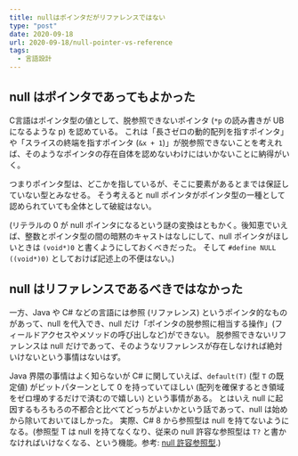 ```yaml
---
title: nullはポインタだがリファレンスではない
type: "post"
date: 2020-09-18
url: 2020-09-18/null-pointer-vs-reference
tags:
  - 言語設計
---
```


<!--more-->

## null はポインタであってもよかった

C言語はポインタ型の値として、脱参照できないポインタ (`*p` の読み書きが UB になるような p) を認めている。
これは「長さゼロの動的配列を指すポインタ」や「スライスの終端を指すポインタ (`&x + 1`)」が脱参照できないことを考えれば、そのようなポインタの存在自体を認めないわけにはいかないことに納得がいく。

つまりポインタ型は、どこかを指しているが、そこに要素があるとまでは保証していない型とみなせる。
そう考えると null ポインタがポインタ型の一種として認められていても全体として破綻はない。

(リテラルの 0 が null ポインタになるという謎の変換はともかく。後知恵でいえば、整数とポインタ型の間の暗黙のキャストはなしにして、null ポインタがほしいときは `(void*)0` と書くようにしておくべきだった。
そして `#define NULL ((void*)0)` としておけば記述上の不便はない。)

## null はリファレンスであるべきではなかった

一方、Java や C# などの言語には参照 (リファレンス) というポインタ的なものがあって、null を代入でき、null だけ「ポインタの脱参照に相当する操作」(フィールドアクセスやメソッドの呼び出しなど)ができない。
脱参照できないリファレンスは null だけであって、そのようなリファレンスが存在しなければ絶対いけないという事情はないはず。

Java 界隈の事情はよく知らないが C# に関していえば、`default(T)` (型 `T` の既定値) がビットパターンとして 0 を持っていてほしい (配列を確保するとき領域をゼロ埋めするだけで済むので嬉しい) という事情がある。
とはいえ null に起因するもろもろの不都合と比べてどっちがよいかという話であって、null は始めから除いておいてほしかった。
実際、C# 8 から参照型は null を持てないようになる。(参照型 T は null を持てなくなり、従来の null 許容な参照型は `T?` と書かなければいけなくなる、という機能。参考: [null 許容参照型](https://www.ufcpp.net/study/csharp/resource/nullablereferencetype/).)
